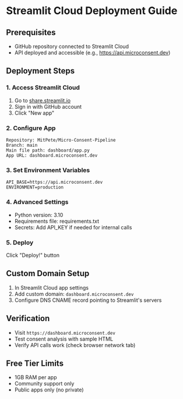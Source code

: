 # Streamlit Cloud Deployment Guide

## Prerequisites
- GitHub repository connected to Streamlit Cloud
- API deployed and accessible (e.g., https://api.microconsent.dev)

## Deployment Steps

### 1. Access Streamlit Cloud
1. Go to [share.streamlit.io](https://share.streamlit.io)
2. Sign in with GitHub account
3. Click "New app"

### 2. Configure App
```
Repository: MitPete/Micro-Consent-Pipeline
Branch: main
Main file path: dashboard/app.py
App URL: dashboard.microconsent.dev
```

### 3. Set Environment Variables
```
API_BASE=https://api.microconsent.dev
ENVIRONMENT=production
```

### 4. Advanced Settings
- Python version: 3.10
- Requirements file: requirements.txt
- Secrets: Add API_KEY if needed for internal calls

### 5. Deploy
Click "Deploy!" button

## Custom Domain Setup
1. In Streamlit Cloud app settings
2. Add custom domain: `dashboard.microconsent.dev`
3. Configure DNS CNAME record pointing to Streamlit's servers

## Verification
- Visit `https://dashboard.microconsent.dev`
- Test consent analysis with sample HTML
- Verify API calls work (check browser network tab)

## Free Tier Limits
- 1GB RAM per app
- Community support only
- Public apps only (no private)